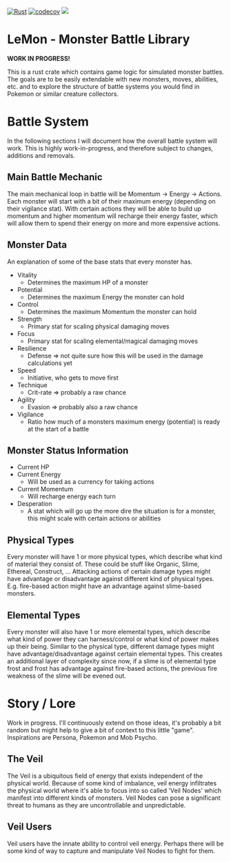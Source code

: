 [![Rust](https://github.com/Zitronenjoghurt/lemon-mbl/actions/workflows/rust.yml/badge.svg)](https://github.com/Zitronenjoghurt/lemon-mbl/actions/workflows/rust.yml)
[![codecov](https://codecov.io/gh/Zitronenjoghurt/lemon-mbl/graph/badge.svg?token=UM6T22YO17)](https://codecov.io/gh/Zitronenjoghurt/lemon-mbl)
![](https://tokei.rs/b1/github/Zitronenjoghurt/lemon-mbl?category=code&type=Rust&logo=https://simpleicons.org/icons/rust.svg)

# LeMon - Monster Battle Library

**WORK IN PROGRESS!**

This is a rust crate which contains game logic for simulated monster battles. The goals are to be easily extendable with
new monsters, moves, abilities, etc. and to explore the structure of battle systems you would find in Pokemon or similar
creature collectors.

# Battle System

In the following sections I will document how the overall battle system will work. This is highly work-in-progress, and
therefore subject to changes, additions and removals.

## Main Battle Mechanic

The main mechanical loop in battle will be Momentum -> Energy -> Actions. Each monster will start with a bit of their
maximum energy (depending on their vigilance stat). With certain actions they will be able to build up momentum and
higher momentum will recharge their energy faster, which will allow them to spend their energy on more and more
expensive actions.

## Monster Data

An explanation of some of the base stats that every monster has.

- Vitality
    - Determines the maximum HP of a monster
- Potential
    - Determines the maximum Energy the monster can hold
- Control
    - Determines the maximum Momentum the monster can hold
- Strength
    - Primary stat for scaling physical damaging moves
- Focus
    - Primary stat for scaling elemental/magical damaging moves
- Resilience
    - Defense => not quite sure how this will be used in the damage calculations yet
- Speed
    - Initiative, who gets to move first
- Technique
    - Crit-rate => probably a raw chance
- Agility
    - Evasion => probably also a raw chance
- Vigilance
    - Ratio how much of a monsters maximum energy (potential) is ready at the start of a battle

## Monster Status Information

- Current HP
- Current Energy
    - Will be used as a currency for taking actions
- Current Momentum
    - Will recharge energy each turn
- Desperation
    - A stat which will go up the more dire the situation is for a monster, this might scale with certain actions or
      abilities

## Physical Types

Every monster will have 1 or more physical types, which describe what kind of material they consist of. These could be
stuff like Organic, Slime, Ethereal, Construct, ... Attacking actions of certain damage types might have advantage or
disadvantage against different kind of physical types. E.g. fire-based action might have an advantage against
slime-based monsters.

## Elemental Types

Every monster will also have 1 or more elemental types, which describe what kind of power they can harness/control or
what kind of power makes up their being. Similar to the physical type, different damage types might have
advantage/disadvantage against certain elemental types. This creates an additional layer of complexity since now, if a
slime is of elemental type frost and frost has advantage against fire-based actions, the previous fire weakness of the
slime will be evened out.

# Story / Lore

Work in progress. I'll continuously extend on those ideas, it's probably a bit random but might help to give a bit of
context to this little "game". Inspirations are Persona, Pokemon and Mob Psycho.

## The Veil

The Veil is a ubiquitous field of energy that exists independent of the physical world. Because of some kind of
imbalance, veil energy infiltrates the physical world where it's able to focus into so called 'Veil Nodes'
which manifest into different kinds of monsters. Veil Nodes can pose a significant threat to humans as they are
uncontrollable and unpredictable.

## Veil Users

Veil users have the innate ability to control veil energy. Perhaps there will be some kind of way to capture and
manipulate Veil Nodes to fight for them.
